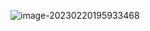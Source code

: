 ![image-20230220195933468](C:\Users\PAVI\AppData\Roaming\Typora\typora-user-images\image-20230220195933468.png)